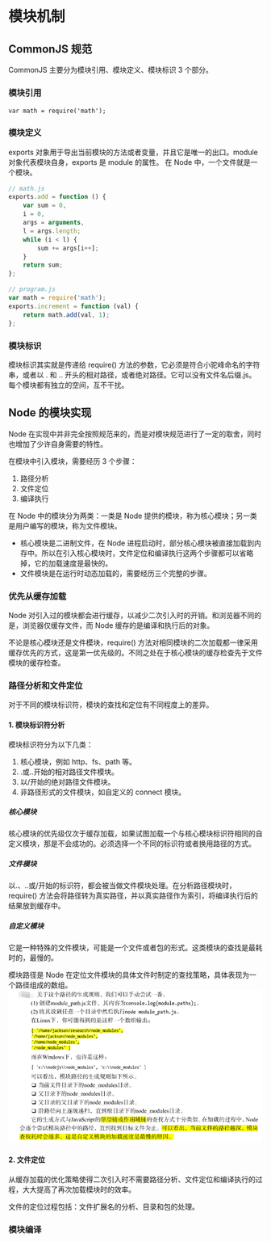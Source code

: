 # 模块机制
## CommonJS 规范
CommonJS 主要分为模块引用、模块定义、模块标识 3 个部分。

### 模块引用
```
var math = require('math');
```

### 模块定义
exports 对象用于导出当前模块的方法或者变量，并且它是唯一的出口。module 对象代表模块自身，exports 是 module 的属性。
在 Node 中，一个文件就是一个模块。
```js
// math.js
exports.add = function () {
    var sum = 0,
    i = 0,
    args = arguments,
    l = args.length;
    while (i < l) {
        sum += args[i++];
    }
    return sum;
};
```
```js
// program.js
var math = require('math');
exports.increment = function (val) {
    return math.add(val, 1);
};
```

### 模块标识
模块标识其实就是传递给 require() 方法的参数，它必须是符合小驼峰命名的字符串，或者以 . 和 .. 开头的相对路径，或者绝对路径。它可以没有文件名后缀.js。
每个模块都有独立的空间，互不干扰。

## Node 的模块实现
Node 在实现中并非完全按照规范来的，而是对模块规范进行了一定的取舍，同时也增加了少许自身需要的特性。

在模块中引入模块，需要经历 3 个步骤：
1. 路径分析
2. 文件定位
3. 编译执行

在 Node 中的模块分为两类：一类是 Node 提供的模块，称为核心模块；另一类是用户编写的模块，称为文件模块。
* 核心模块是二进制文件，在 Node 进程启动时，部分核心模块被直接加载到内存中。所以在引入核心模块时，文件定位和编译执行这两个步骤都可以省略掉，它的加载速度是最快的。
* 文件模块是在运行时动态加载的，需要经历三个完整的步骤。

### 优先从缓存加载
Node 对引入过的模块都会进行缓存，以减少二次引入时的开销。和浏览器不同的是，浏览器仅缓存文件，而 Node 缓存的是编译和执行后的对象。

不论是核心模块还是文件模块，require() 方法对相同模块的二次加载都一律采用缓存优先的方式，这是第一优先级的。不同之处在于核心模块的缓存检查先于文件模块的缓存检查。

### 路径分析和文件定位
对于不同的模块标识符，模块的查找和定位有不同程度上的差异。

#### 1. 模块标识符分析
模块标识符分为以下几类：
1. 核心模块，例如 http、fs、path 等。
2. .或..开始的相对路径文件模块。
3. 以/开始的绝对路径文件模块。
4. 非路径形式的文件模块，如自定义的 connect 模块。

##### 核心模块
核心模块的优先级仅次于缓存加载，如果试图加载一个与核心模块标识符相同的自定义模块，那是不会成功的。必须选择一个不同的标识符或者换用路径的方式。

##### 文件模块
以.、..或/开始的标识符，都会被当做文件模块处理。在分析路径模块时，require() 方法会将路径转为真实路径，并以真实路径作为索引，将编译执行后的结果放到缓存中。

##### 自定义模块
它是一种特殊的文件模块，可能是一个文件或者包的形式。这类模块的查找是最耗时的，最慢的。

模块路径是 Node 在定位文件模块的具体文件时制定的查找策略，具体表现为一个路径组成的数组。
![](../imgs/2-1.png)

#### 2. 文件定位
从缓存加载的优化策略使得二次引入时不需要路径分析、文件定位和编译执行的过程，大大提高了再次加载模块时的效率。

文件的定位过程包括：文件扩展名的分析、目录和包的处理。


### 模块编译
